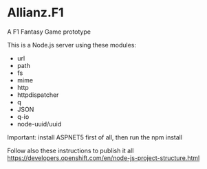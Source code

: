 # Allianz.F1
A F1 Fantasy Game prototype

This is a Node.js server using these modules:
* url
* path
* fs
* mime
* http
* httpdispatcher
* q
* JSON
* q-io
* node-uuid/uuid

Important: install ASPNET5 first of all, then run the npm install <package>

Follow also these instructions to publish it all
https://developers.openshift.com/en/node-js-project-structure.html
